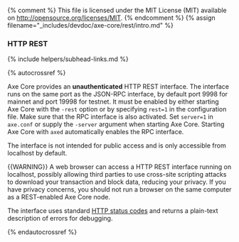{% comment %}
This file is licensed under the MIT License (MIT) available on
http://opensource.org/licenses/MIT.
{% endcomment %}
{% assign filename="_includes/devdoc/axe-core/rest/intro.md" %}

### HTTP REST
{% include helpers/subhead-links.md %}
<!-- __ -->
{% autocrossref %}

Axe Core provides an **unauthenticated** HTTP REST interface.  The interface
runs on the same port as the JSON-RPC interface, by default port 9998 for
mainnet and port 19998 for testnet. It must be enabled by either starting Axe
Core with the `-rest` option or by specifying `rest=1` in the
configuration file. Make sure that the RPC interface is also activated.
Set `server=1` in `axe.conf` or supply the `-server` argument when
starting Axe Core. Starting Axe Core with `axed` automatically
enables the RPC interface.

The interface is not intended for public access and is only accessible
from localhost by default.

{{WARNING}} A web browser can access a HTTP REST interface running on
localhost, possibly allowing third parties to use cross-site scripting
attacks to download your transaction and block data, reducing your
privacy.  If you have privacy concerns, you should not run a browser on
the same computer as a REST-enabled Axe Core node.

The interface uses standard [HTTP status
codes](https://en.wikipedia.org/wiki/List_of_HTTP_status_codes) and
returns a plain-text description of errors for debugging.

{% endautocrossref %}
